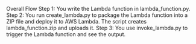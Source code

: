 Overall Flow
Step 1: You write the Lambda function in lambda_function.py.
Step 2: You run create_lambda.py to package the Lambda function into a ZIP file and deploy it to AWS Lambda.
The script creates lambda_function.zip and uploads it.
Step 3: You use invoke_lambda.py to trigger the Lambda function and see the output.
